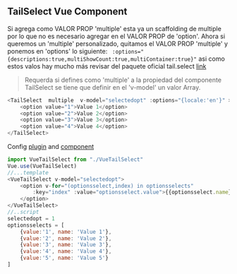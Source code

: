 ## TailSelect Vue Component


Si agrega como VALOR PROP 'multiple' esta ya un scaffolding de multiple por lo que no es necesario
agregar en el VALOR PROP de 'option'. Ahora si queremos un 'multiple' personalizado, quitamos el VALOR PROP 'multiple' 
y ponemos en 'options' lo siguiente:
```  :options="{descriptions:true,multiShowCount:true,multiContainer:true}" ``` asi como estos valos 
hay mucho más revisar del paquete oficial tail.select [link](https://www.npmjs.com/package/tail.select#default-options)
> Requerda si defines como 'multiple' a la propiedad del componente TailSelect se tiene que definir en el 'v-model' un valor Array.
```js
<TailSelect  multiple  v-model="selectedopt" :options="{locale:'en'}" >
    <option value="1">Value 1</option>
    <option value="2">Value 2</option>
    <option value="3">Value 3</option>
    <option value="4">Value 4</option>
</TailSelect>
```
Config [plugin](blob/main/src/VueTailSelect.js) and [component](blob/main/src/components/TailSelect.vue)
```js
import VueTailSelect from "./VueTailSelect"
Vue.use(VueTailSelect)
//...template
<VueTailSelect v-model="selectedopt">
    <option v-for="(optionsselect,index) in optionsselects" 
        :key="index" :value="optionsselect.value">{{optionsselect.name}}
    </option>
</VueTailSelect>
//..script
selectedopt = 1
optionsselects = [
    {value:'1', name: 'Value 1'},
    {value:'2', name: 'Value 2'},
    {value:'3', name: 'Value 3'},
    {value:'4', name: 'Value 4'},
    {value:'5', name: 'Value 5'}
]
```